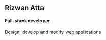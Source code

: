 <h2>
  Rizwan Atta
</h2>
<h4>
  Full-stack developer
</h4>
<p>
Design, develop and modify web applications
</p>
<!---rizwanatta90/rizwanatta90 is a ✨ special ✨ repository because its `README.md` (this file) appears on your GitHub profile.
You can click the Preview link to take a look at your changes.
--->
